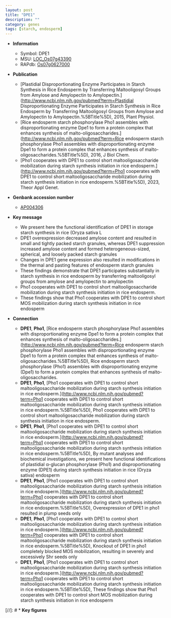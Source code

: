 ```yaml
---
layout: post
title: "DPE1"
description: ""
category: genes
tags: [starch, endosperm]
---
```


* **Information**  
    + Symbol: DPE1  
    + MSU: [LOC_Os07g43390](http://rice.uga.edu/cgi-bin/ORF_infopage.cgi?orf=LOC_Os07g43390)  
    + RAPdb: [Os07g0627000](https://rapdb.dna.affrc.go.jp/locus/?name=Os07g0627000)  

* **Publication**  
    + [Plastidial Disproportionating Enzyme Participates in Starch Synthesis in Rice Endosperm by Transferring Maltooligosyl Groups from Amylose and Amylopectin to Amylopectin.](http://www.ncbi.nlm.nih.gov/pubmed?term=Plastidial Disproportionating Enzyme Participates in Starch Synthesis in Rice Endosperm by Transferring Maltooligosyl Groups from Amylose and Amylopectin to Amylopectin.%5BTitle%5D), 2015, Plant Physiol.
    + [Rice endosperm starch phosphorylase Pho1 assembles with disproportionating enzyme Dpe1 to form a protein complex that enhances synthesis of malto-oligosaccharides.](http://www.ncbi.nlm.nih.gov/pubmed?term=Rice endosperm starch phosphorylase Pho1 assembles with disproportionating enzyme Dpe1 to form a protein complex that enhances synthesis of malto-oligosaccharides.%5BTitle%5D), 2016, J Biol Chem.
    + [Pho1 cooperates with DPE1 to control short maltooligosaccharide mobilization during starch synthesis initiation in rice endosperm.](http://www.ncbi.nlm.nih.gov/pubmed?term=Pho1 cooperates with DPE1 to control short maltooligosaccharide mobilization during starch synthesis initiation in rice endosperm.%5BTitle%5D), 2023, Theor Appl Genet.

* **Genbank accession number**  
    + [AP004306](http://www.ncbi.nlm.nih.gov/nuccore/AP004306)

* **Key message**  
    + We present here the functional identification of DPE1 in storage starch synthesis in rice (Oryza sativa L
    + DPE1 overexpression decreased amylose content and resulted in small and tightly packed starch granules, whereas DPE1 suppression increased amylose content and formed heterogeneous-sized, spherical, and loosely packed starch granules
    + Changes in DPE1 gene expression also resulted in modifications in the thermal and pasting features of endosperm starch granules
    + These findings demonstrate that DPE1 participates substantially in starch synthesis in rice endosperm by transferring maltooligosyl groups from amylose and amylopectin to amylopectin
    + Pho1 cooperates with DPE1 to control short maltooligosaccharide mobilization during starch synthesis initiation in rice endosperm.
    + These findings show that Pho1 cooperates with DPE1 to control short MOS mobilization during starch synthesis initiation in rice endosperm

* **Connection**  
    + __DPE1__, __Pho1__, [Rice endosperm starch phosphorylase Pho1 assembles with disproportionating enzyme Dpe1 to form a protein complex that enhances synthesis of malto-oligosaccharides.](http://www.ncbi.nlm.nih.gov/pubmed?term=Rice endosperm starch phosphorylase Pho1 assembles with disproportionating enzyme Dpe1 to form a protein complex that enhances synthesis of malto-oligosaccharides.%5BTitle%5D), Rice endosperm starch phosphorylase (Pho1) assembles with disproportionating enzyme (Dpe1) to form a protein complex that enhances synthesis of malto-oligosaccharides.
    + __DPE1__, __Pho1__, [Pho1 cooperates with DPE1 to control short maltooligosaccharide mobilization during starch synthesis initiation in rice endosperm.](http://www.ncbi.nlm.nih.gov/pubmed?term=Pho1 cooperates with DPE1 to control short maltooligosaccharide mobilization during starch synthesis initiation in rice endosperm.%5BTitle%5D), Pho1 cooperates with DPE1 to control short maltooligosaccharide mobilization during starch synthesis initiation in rice endosperm.
    + __DPE1__, __Pho1__, [Pho1 cooperates with DPE1 to control short maltooligosaccharide mobilization during starch synthesis initiation in rice endosperm.](http://www.ncbi.nlm.nih.gov/pubmed?term=Pho1 cooperates with DPE1 to control short maltooligosaccharide mobilization during starch synthesis initiation in rice endosperm.%5BTitle%5D),  By mutant analyses and biochemical investigations, we present here functional identifications of plastidial α-glucan phosphorylase (Pho1) and disproportionating enzyme (DPE1) during starch synthesis initiation in rice (Oryza sativa) endosperm
    + __DPE1__, __Pho1__, [Pho1 cooperates with DPE1 to control short maltooligosaccharide mobilization during starch synthesis initiation in rice endosperm.](http://www.ncbi.nlm.nih.gov/pubmed?term=Pho1 cooperates with DPE1 to control short maltooligosaccharide mobilization during starch synthesis initiation in rice endosperm.%5BTitle%5D),  Overexpression of DPE1 in pho1 resulted in plump seeds only
    + __DPE1__, __Pho1__, [Pho1 cooperates with DPE1 to control short maltooligosaccharide mobilization during starch synthesis initiation in rice endosperm.](http://www.ncbi.nlm.nih.gov/pubmed?term=Pho1 cooperates with DPE1 to control short maltooligosaccharide mobilization during starch synthesis initiation in rice endosperm.%5BTitle%5D),  Knockout of DPE1 in pho1 completely blocked MOS mobilization, resulting in severely and excessively Shr seeds only
    + __DPE1__, __Pho1__, [Pho1 cooperates with DPE1 to control short maltooligosaccharide mobilization during starch synthesis initiation in rice endosperm.](http://www.ncbi.nlm.nih.gov/pubmed?term=Pho1 cooperates with DPE1 to control short maltooligosaccharide mobilization during starch synthesis initiation in rice endosperm.%5BTitle%5D),  These findings show that Pho1 cooperates with DPE1 to control short MOS mobilization during starch synthesis initiation in rice endosperm

[//]: # * **Key figures**  


